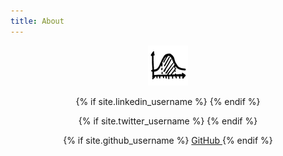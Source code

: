 ```yaml
---
title: About
---
```


<link rel="stylesheet" href="//maxcdn.bootstrapcdn.com/font-awesome/4.3.0/css/font-awesome.min.css">

<center>
<a href="http://www.subsubroutine.com">
  <img src="/assets/favicon.png">
</a>
<p>
<div>
{% if site.linkedin_username %}
    <a href="https://au.linkedin.com/in/{{ site.linkedin_username }}">
      <i class="fa fa-linkedin fa-3x"></i>  <!--LinkedIn -->
    </a>
{% endif %}
</div>
<p>
<div>
{% if site.twitter_username %}
    <a href="https://twitter.com/{{ site.twitter_username }}">
      <i class="fa fa-twitter fa-3x"></i>  <!--Twitter -->
    </a>
{% endif %}
</div>
<p>
{% if site.github_username %}
    <a href="https://github.com/{{ site.github_username }}">
      <i class="fa fa-github"></i> GitHub
    </a>
{% endif %}
<p>
</div>
</center>
